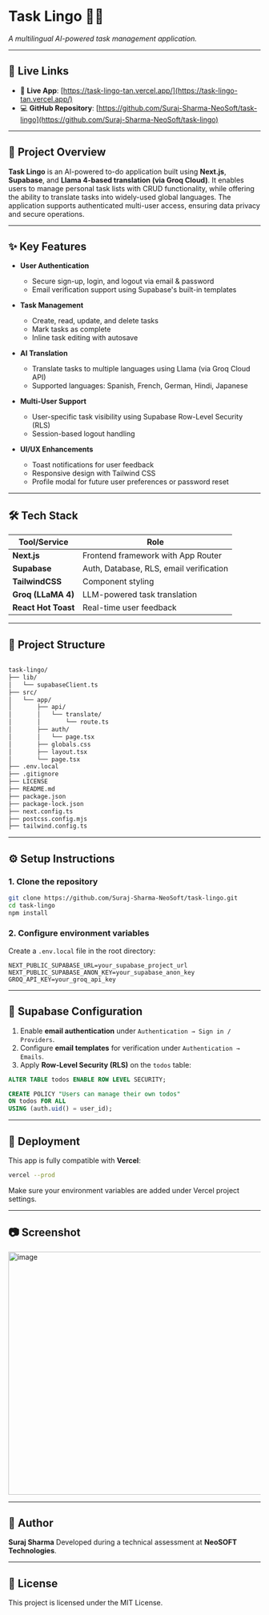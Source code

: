 # Task Lingo 📝🌐  
_A multilingual AI-powered task management application._

---

## 🔗 Live Links

- 🚀 **Live App**: [https://task-lingo-tan.vercel.app/](https://task-lingo-tan.vercel.app/)
- 💻 **GitHub Repository**: [https://github.com/Suraj-Sharma-NeoSoft/task-lingo](https://github.com/Suraj-Sharma-NeoSoft/task-lingo)

---

## 📌 Project Overview

**Task Lingo** is an AI-powered to-do application built using **Next.js**, **Supabase**, and **Llama 4-based translation (via Groq Cloud)**. It enables users to manage personal task lists with CRUD functionality, while offering the ability to translate tasks into widely-used global languages. The application supports authenticated multi-user access, ensuring data privacy and secure operations.

---

## ✨ Key Features

- **User Authentication**
  - Secure sign-up, login, and logout via email & password
  - Email verification support using Supabase's built-in templates

- **Task Management**
  - Create, read, update, and delete tasks
  - Mark tasks as complete
  - Inline task editing with autosave 

- **AI Translation**
  - Translate tasks to multiple languages using Llama (via Groq Cloud API)
  - Supported languages: Spanish, French, German, Hindi, Japanese

- **Multi-User Support**
  - User-specific task visibility using Supabase Row-Level Security (RLS)
  - Session-based logout handling

- **UI/UX Enhancements**
  - Toast notifications for user feedback
  - Responsive design with Tailwind CSS
  - Profile modal for future user preferences or password reset

---

## 🛠 Tech Stack

| Tool/Service    | Role                                   |
|-----------------|----------------------------------------|
| **Next.js**     | Frontend framework with App Router     |
| **Supabase**    | Auth, Database, RLS, email verification |
| **TailwindCSS** | Component styling                      |
| **Groq (LLaMA 4)**| LLM-powered task translation           |
| **React Hot Toast** | Real-time user feedback            |

---

## 📂 Project Structure

```bash

task-lingo/
├── lib/
│   └── supabaseClient.ts
├── src/
│   └── app/
│       ├── api/
│       │   └── translate/
│       │       └── route.ts
│       ├── auth/
│       │   └── page.tsx
│       ├── globals.css
│       ├── layout.tsx
│       └── page.tsx
├── .env.local
├── .gitignore
├── LICENSE
├── README.md
├── package.json
├── package-lock.json
├── next.config.ts
├── postcss.config.mjs
├── tailwind.config.ts
```
---

## ⚙️ Setup Instructions

### 1. Clone the repository

```bash
git clone https://github.com/Suraj-Sharma-NeoSoft/task-lingo.git
cd task-lingo
npm install
```

### 2. Configure environment variables

Create a `.env.local` file in the root directory:

```env
NEXT_PUBLIC_SUPABASE_URL=your_supabase_project_url
NEXT_PUBLIC_SUPABASE_ANON_KEY=your_supabase_anon_key
GROQ_API_KEY=your_groq_api_key
```

---

## 🔐 Supabase Configuration

1. Enable **email authentication** under `Authentication → Sign in / Providers`.
2. Configure **email templates** for verification under `Authentication → Emails`.
3. Apply **Row-Level Security (RLS)** on the `todos` table:

```sql
ALTER TABLE todos ENABLE ROW LEVEL SECURITY;

CREATE POLICY "Users can manage their own todos"
ON todos FOR ALL
USING (auth.uid() = user_id);
```

---

## 🚀 Deployment

This app is fully compatible with **Vercel**:

```bash
vercel --prod
```

Make sure your environment variables are added under Vercel project settings.

---

## 📷 Screenshot

<img width="960" height="486" alt="image" src="https://github.com/user-attachments/assets/74e315e6-55b1-4c82-ae3d-d3edaeda28dd" />

---

## 👤 Author

**Suraj Sharma**
Developed during a technical assessment at **NeoSOFT Technologies**.

---

## 📄 License

This project is licensed under the MIT License.
